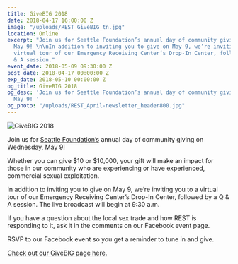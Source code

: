 ```yaml
---
title: GiveBIG 2018
date: 2018-04-17 16:00:00 Z
image: "/uploads/REST_GiveBIG_tn.jpg"
location: Online
excerpt: "Join us for Seattle Foundation’s annual day of community giving on Wednesday,
  May 9! \n\nIn addition to inviting you to give on May 9, we’re inviting you to a
  virtual tour of our Emergency Receiving Center’s Drop-In Center, followed by a Q
  & A session."
event_date: 2018-05-09 09:30:00 Z
post_date: 2018-04-17 00:00:00 Z
exp_date: 2018-05-10 00:00:00 Z
og_title: GiveBIG 2018
og_desc: 'Join us for Seattle Foundation’s annual day of community giving on Wednesday,
  May 9! '
og_photo: "/uploads/REST_April-newsletter_header800.jpg"
---
```


![GiveBIG 2018](/uploads/REST_April-newsletter_header800.jpg)

Join us for [Seattle Foundation’s](https://www.seattlefoundation.org/) annual day of community giving on Wednesday, May 9! 

Whether you can give $10 or $10,000, your gift will make an impact for those in our community who are experiencing or have experienced, commercial sexual exploitation. 

In addition to inviting you to give on May 9, we’re inviting you to a virtual tour of our Emergency Receiving Center’s Drop-In Center, followed by a Q & A session. The live broadcast will begin at 9:30 a.m.

If you have a question about the local sex trade and how REST is responding to it, ask it in the comments on our Facebook event page. 

RSVP to our Facebook event so you get a reminder to tune in and give.

[Check out our GiveBIG page here.](http://bit.ly/2qtqP3z)